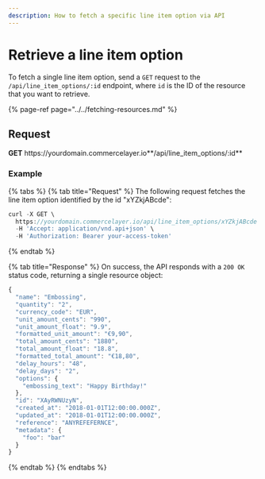 ```yaml
---
description: How to fetch a specific line item option via API
---
```


# Retrieve a line item option

To fetch a single line item option, send a `GET` request to the `/api/line_item_options/:id` endpoint, where `id` is the ID of the resource that you want to retrieve.

{% page-ref page="../../fetching-resources.md" %}

## Request

**GET** https://<i></i>yourdomain.commercelayer.io**/api/line_item_options/:id**

### **Example**

{% tabs %}
{% tab title="Request" %}
The following request fetches the line item option identified by the id "xYZkjABcde":

```javascript
curl -X GET \
  https://yourdomain.commercelayer.io/api/line_item_options/xYZkjABcde \
  -H 'Accept: application/vnd.api+json' \
  -H 'Authorization: Bearer your-access-token'
```
{% endtab %}

{% tab title="Response" %}
On success, the API responds with a `200 OK` status code, returning a single resource object:

```javascript
{
  "name": "Embossing",
  "quantity": "2",
  "currency_code": "EUR",
  "unit_amount_cents": "990",
  "unit_amount_float": "9.9",
  "formatted_unit_amount": "€9,90",
  "total_amount_cents": "1880",
  "total_amount_float": "18.8",
  "formatted_total_amount": "€18,80",
  "delay_hours": "48",
  "delay_days": "2",
  "options": {
    "embossing_text": "Happy Birthday!"
  },
  "id": "XAyRWNUzyN",
  "created_at": "2018-01-01T12:00:00.000Z",
  "updated_at": "2018-01-01T12:00:00.000Z",
  "reference": "ANYREFEFERNCE",
  "metadata": {
    "foo": "bar"
  }
}
```
{% endtab %}
{% endtabs %}
